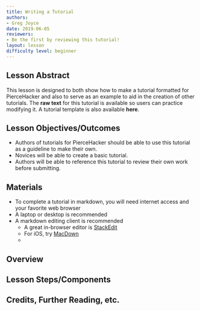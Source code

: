 ```yaml
---
title: Writing a Tutorial
authors:
- Greg Joyce
date: 2019-06-05
reviewers:
- Be the first by reviewing this tutorial!
layout: lesson
difficulty level: beginner
---
```


## Lesson Abstract
This lesson is designed to both show how to make a tutorial formatted for PierceHacker and also to serve as an example to aid in the creation of other tutorials. The **raw text** for this tutorial is available so users can practice modifying it. A tutorial template is also available **here**.

## Lesson Objectives/Outcomes
* Authors of tutorials for PierceHacker should be able to use this tutorial as a guideline to make their own. 
* Novices will be able to create a basic tutorial.
* Authors will be able to reference this tutorial to review their own work before submitting.

## Materials
* To complete a tutorial in markdown, you will need internet access and your favorite web browser
* A laptop or desktop is recommended
* A markdown editing client is recommended
	- A great in-browser editor is [StackEdit](https://stackedit.io)
	- For iOS, try [MacDown](https://macdown.uranusjr.com)
	- 
## Overview

## Lesson Steps/Components

## Credits, Further Reading, etc.
<!--stackedit_data:
eyJoaXN0b3J5IjpbMzg1MjQ5MjMxLC0xMjE1MzAwMzkxLC01ND
c0ODY5OTcsMTkzMDEyMTc2NF19
-->